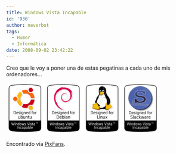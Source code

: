 ```yaml
---
title: Windows Vista Incapable
id: '936'
author: neverbot
tags:
  - Humor
  - Informática
date: 2008-09-02 23:42:22
---
```


Creo que le voy a poner una de estas pegatinas a cada uno de mis ordenadores...

![Windows Vista Incapable](./windows-vista-incapable/windows_vista_incapable.jpg "Windows Vista Incapable")

Encontrado vía [PixFans](http://www.pixfans.com/esas-malditas-pegatinas/).